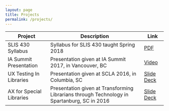 ```yaml
---
layout: page
title: Projects
permalink: /projects/
---
```

Project | Description| Link
----------|-----------|----------
SLIS 430 Syllabus | Syllabus for SLIS 430 taught Spring 2018 | [PDF](../assets/PDFS/IA-Class-Spring-2018.pdf)
IA Summit Presentation | Presentation given at IA Summit 2017, in Vancouver, BC | [Video](https://blueprintdigital.com/ia-summit-2017/zachary-frazier/)
UX Testing In Libraries | Presentation given at SCLA 2016, in Columbia, SC | [Slide Deck](../assets/PDFS/UX-Testing-In-Libraries.pdf)
AX for Special Libraries | Presentation given at Transforming Librarians through Technology in Spartanburg, SC in 2016 | [Slide Deck](../assets/PDFS/AX-for-special-libraries.pdf)
